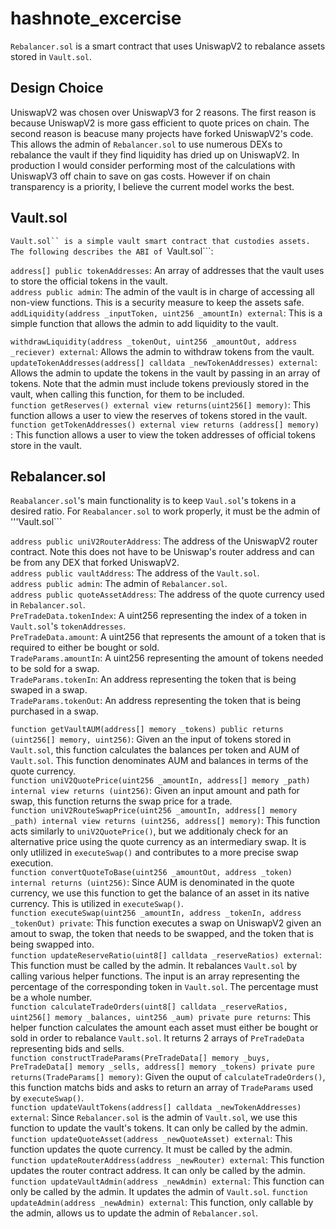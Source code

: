 # hashnote_excercise

```Rebalancer.sol``` is a smart contract that uses UniswapV2 to rebalance assets stored in ```Vault.sol```.

## Design Choice

UniswapV2 was chosen over UniswapV3 for 2 reasons. The first reason is because UniswapV2 is more gass efficient to quote prices on chain. The second reason is beacuse many projects have forked UniswapV2's code. This allows the admin of ```Rebalancer.sol``` to use numerous DEXs to rebalance the vault if they find liquidity has dried up on UniswapV2. In production I would consider performing most of the calculations with UniswapV3 off chain to save on gas costs. However if on chain transparency is a priority, I believe the current model works the best.


## Vault.sol
```Vault.sol`` is a simple vault smart contract that custodies assets. The following describes the ABI of ```Vault.sol```:

```address[] public tokenAddresses```: An array of addresses that the vault uses to store the official tokens in the vault. <br>
```address public admin```: The admin of the vault is in charge of accessing all non-view functions. This is a security measure to keep the assets safe. <br>
```addLiquidity(address _inputToken, uint256 _amountIn) external```: This is a simple function that allows the admin to add liquidity to the vault. <br>

```withdrawLiquidity(address _tokenOut, uint256 _amountOut, address _reciever) external```: Allows the admin to withdraw tokens from the vault. <br>
```updateTokenAddresses(address[] calldata _newTokenAddresses) external```: Allows the admin to update the tokens in the vault by passing in an array of tokens. Note that the admin must include tokens previously stored in the vault, when calling this function, for them to be included. <br>
```function getReserves() external view returns(uint256[] memory)```: This function allows a user to view the reserves of tokens stored in the vault. <br>
```function getTokenAddresses() external view returns (address[] memory) ```: This function allows a user to view the token addresses of official tokens store in the vault. <br>


## Rebalancer.sol
```Reabalancer.sol```'s main functionality is to keep ```Vaul.sol```'s tokens in a desired ratio. For ```Reabalancer.sol``` to work properly, it must be the admin of '''Vault.sol``` <br>

```address public uniV2RouterAddress```: The address of the UniswapV2 router contract. Note this does not have to be Uniswap's router address and can be from any DEX that forked UniswapV2. <br>
```address public vaultAddress```: The address of the ```Vault.sol```. <br>
```address public admin```: The admin of ```Rebalancer.sol```. <br>
```address public quoteAssetAddress```: The address of the quote currency used in ```Rebalancer.sol```. <br>
```PreTradeData.tokenIndex```: A uint256 representing the index of a token in ```Vault.sol```'s ```tokenAddresses```. <br>
```PreTradeData.amount```: A uint256 that represents the amount of a token that is required to either be bought or sold. <br>
```TradeParams.amountIn```: A uint256 representing the amount of tokens needed to be sold for a swap. <br>
```TradeParams.tokenIn```: An address representing the token that is being swaped in a swap. <br>
```TradeParams.tokenOut```: An address representing the token that is being purchased in a swap.<br>

```function getVaultAUM(address[] memory _tokens) public returns (uint256[] memory, uint256)```: Given an the input of tokens stored in ```Vault.sol```, this function calculates the balances per token and AUM of ```Vault.sol```. This function denominates AUM and balances in terms of the quote currency. <br>
```function uniV2QuotePrice(uint256 _amountIn, address[] memory _path) internal view returns (uint256)```: Given an input amount and path for swap, this function returns the swap price for a trade. <br>
```function uniV2RouteSwapPrice(uint256 _amountIn, address[] memory _path) internal view returns (uint256, address[] memory)```: This function acts similarly to ```uniV2QuotePrice()```, but we additionaly check for an alternative price using the quote currency as an intermediary swap. It is only utlilized in ```executeSwap()``` and contributes to a more precise swap execution. <br>
```function convertQuoteToBase(uint256 _amountOut, address _token) internal returns (uint256)```: Since AUM is denominated in the quote currency, we use this function to get the balance of an asset in its native currency. This is utilized in ```executeSwap()```. <br>
```function executeSwap(uint256 _amountIn, address _tokenIn, address _tokenOut) private```: This function executes a swap on UniswapV2 given an amout to swap, the token that needs to be swapped, and the token that is being swapped into. <br>
```function updateReserveRatio(uint8[] calldata _reserveRatios) external```: This function must be called by the admin. It rebalances ```Vault.sol``` by calling various helper functions. The input is an array representing the percentage of the corresponding token in ```Vault.sol```. The percentage must be a whole number. <br>
```function calculateTradeOrders(uint8[] calldata _reserveRatios, uint256[] memory _balances, uint256 _aum) private pure returns```: This helper function calculates the amount each asset must either be bought or sold in order to rebalance ```Vault.sol```. It returns 2 arrays of ```PreTradeData``` representing bids and sells. <br>
```function constructTradeParams(PreTradeData[] memory _buys, PreTradeData[] memory _sells, address[] memory _tokens) private pure returns(TradeParams[] memory)```: Given the ouput of ```calculateTradeOrders()```, this function matchs bids and asks to return an array of ```TradeParams``` used by ```executeSwap()```. <br>
```function updateVaultTokens(address[] calldata _newTokenAddresses) external```: Since ```Rebalancer.sol``` is the admin of ```Vault.sol```, we use this function to update the vault's tokens. It can only be called by the admin. <br>
```function updateQuoteAsset(address _newQuoteAsset) external```: This function updates the quote currency. It must be called by the admin. <br>
```function updateRouterAddress(address _newRouter) external```: This function updates the router contract address. It can only be called by the admin. <br>
```function updateVaultAdmin(address _newAdmin) external```: This function can only be called by the admin. It updates the admin of ```Vault.sol```.
```function updateAdmin(address _newAdmin) external```: This function, only callable by the admin, allows us to update the admin of ```Rebalancer.sol```.
